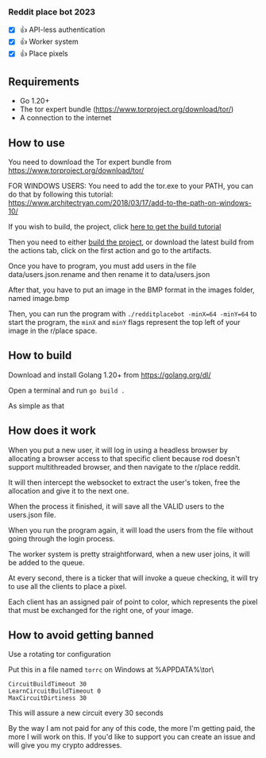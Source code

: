 ### Reddit place bot 2023

- [x] 👍 API-less authentication
- [x] 👍 Worker system
- [x] 👍 Place pixels

## Requirements
- Go 1.20+
- The tor expert bundle (https://www.torproject.org/download/tor/)
- A connection to the internet

## How to use
You need to download the Tor expert bundle from https://www.torproject.org/download/tor/

FOR WINDOWS USERS: You need to add the tor.exe to your PATH, you can do that by following this tutorial: https://www.architectryan.com/2018/03/17/add-to-the-path-on-windows-10/

If you wish to build, the project, click [here to get the build tutorial](#how-to-build)

Then you need to either [build the project](#how-to-build), or download the latest build from the actions tab, click on the first action and go to the artifacts.

Once you have to program, you must add users in the file data/users.json.rename and then rename it to data/users.json

After that, you have to put an image in the BMP format in the images folder, named image.bmp

Then, you can run the program with `./redditplacebot -minX=64 -minY=64` to start the program, the `minX` and `minY` flags represent the top left of your image in the r/place space.

## How to build
Download and install Golang 1.20+ from https://golang.org/dl/

Open a terminal and run `go build .`

As simple as that

## How does it work
When you put a new user, it will log in using a headless browser by allocating a browser access to that specific client because rod doesn't support multithreaded browser, and then navigate to the r/place reddit.

It will then intercept the websocket to extract the user's token, free the allocation and give it to the next one.

When the process it finished, it will save all the VALID users to the users.json file.

When you run the program again, it will load the users from the file without going through the login process.

The worker system is pretty straightforward, when a new user joins, it will be added to the queue.

At every second, there is a ticker that will invoke a queue checking, it will try to use all the clients to place a pixel.

Each client has an assigned pair of point to color, which represents the pixel that must be exchanged for the right one, of your image.

## How to avoid getting banned
Use a rotating tor configuration

Put this in a file named `torrc` on Windows at %APPDATA%\tor\
```
CircuitBuildTimeout 30
LearnCircuitBuildTimeout 0 
MaxCircuitDirtiness 30
```
This will assure a new circuit every 30 seconds

By the way I am not paid for any of this code, the more I'm getting paid, the more I will work on this.
If you'd like to support you can create an issue and will give you my crypto addresses.
